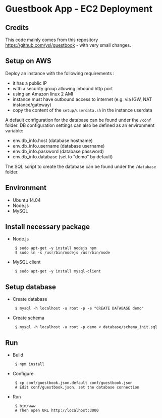 # Guestbook App - EC2 Deployment

## Credits
This code mainly comes from this repository https://github.com/ysl/guestbook - with very small changes.

## Setup on AWS
Deploy an instance with the following requirements : 
 - it has a public IP 
 - with a security group allowing inbound http port
 - using an Amazon linux 2 AMI
 - instance must have outbound access to internet (e.g. via IGW, NAT instance/gateway)
 - copy the content of the `setup/userdata.sh` in the instance userdata 

A default configuration for the database can be found under the `/conf` folder. DB configuration settings can also be defined as an environment variable:
 - env.db_info.host (database hostname)
 - env.db_info.username (database username)
 - env.db_info.password (database password)
 - env.db_info.database (set to "demo" by default)

The SQL script to create the database can be found under the `/database` folder.

## Environment
 * Ubuntu 14.04
 * Node.js
 * MySQL

## Install necessary package
 * Node.js

        $ sudo apt-get -y install nodejs npm
        $ sudo ln -s /usr/bin/nodejs /usr/bin/node

 * MySQL client

        $ sudo apt-get -y install mysql-client

## Setup database
 * Create database

        $ mysql -h localhost -u root -p -e "CREATE DATABASE demo"

 * Create schema

        $ mysql -h localhost -u root -p demo < database/schema_init.sql

## Run
 * Build

        $ npm install

 * Configure

        $ cp conf/guestbook.json.default conf/guestbook.json
        # Edit conf/guestbook.json, set the database connection

 * Run

        $ bin/www
        # Then open URL http://localhost:3000
